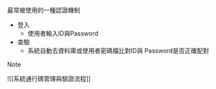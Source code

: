 最常被使用的一種認證機制
- 登入
	- 使用者輸入ID與Password
- 查驗
	- 系統自動去資料庫或使用者密碼檔比對ID與 Password是否正確配對

> [!NOTE]
> ![[系統通行碼管理與驗證流程]]